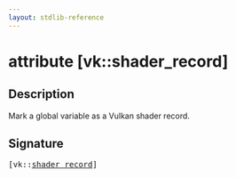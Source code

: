 ```yaml
---
layout: stdlib-reference
---
```


# attribute [vk::shader\_record]

## Description

Mark a global variable as a Vulkan shader record.


## Signature

<pre>
[vk::<a href="/stdlib-reference/attributes/shader_record">shader_record</a>]
</pre>

